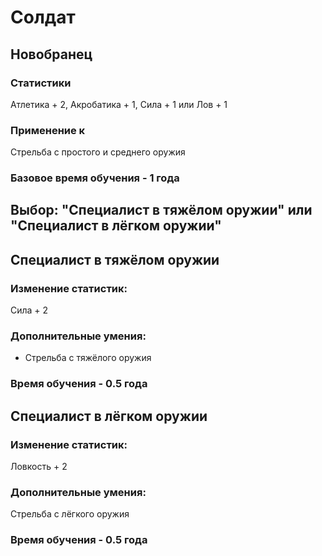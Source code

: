 # Солдат

## Новобранец

### Статистики
Атлетика + 2, Акробатика + 1, Сила + 1 или Лов + 1
### Применение к
Стрельба с простого и среднего оружия
### Базовое время обучения - 1 года

## Выбор: "Специалист в тяжёлом оружии" или "Специалист в лёгком оружии"

## Специалист в тяжёлом оружии
###  Изменение статистик:
Сила + 2
###  Дополнительные умения:
* Стрельба с тяжёлого оружия
###  Время обучения - 0.5 года 

## Специалист в лёгком оружии
### Изменение статистик:
Ловкость + 2
### Дополнительные умения: 
Стрельба с лёгкого оружия
### Время обучения - 0.5 года
